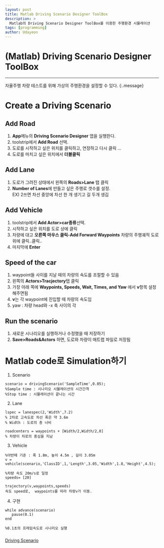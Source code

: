 ```yaml
---
layout: post
title: Matlab Driving Scenario Designer ToolBox
description: >
  Matlab의 Driving Scenario Designer ToolBox를 이용한 주행환경 시뮬레이션
tags: [programming]
author: Udayeon
---
```

# (Matlab) Driving Scenario Designer ToolBox
* * *
자율주행 차량 테스트를 위해 가상의 주행환경을 설정할 수 있다.
{:.message}

# Create a Driving Scenario
## Add Road
1. **App**메뉴의 **Driving Scenario Designer** 앱을 실행한다.
2. toolstrip에서 **Add Road** 선택.
3. 도로를 시작하고 싶은 위치를 클릭하고, 연장하고 다시 클릭 ...
4. 도로를 마치고 싶은 위치에서 **더블클릭**

## Add Lane
1. 도로가 그려진 상태에서 왼쪽의 **Roads>Lane** 탭 클릭
2. **Number of Lanes**에 만들고 싶은 주행로 갯수를 설정.   
EX) 2쓰면 차선 중앙에 차선 한 개 생기고 길 두개 생김

## Add Vehicle
1. toolstrip에서 **Add Actor>car종류**선택.
2. 시작하고 싶은 위치를 도로 상에 클릭
3. 차량에 대고 **오른쪽 마우스 클릭-Add Forward Waypoints** 차량의 주행궤적 도로 위에 클릭..클릭..
4. 마지막에 **Enter**

## Speed of the car
1. waypoint들 사이를 지날 때의 차량의 속도를 조절할 수 있음
2. 왼쪽의 **Actors>Tracjectory**탭 클릭
3. 가장 아래 쪽에 **Waypoints, Speeds, Wait, Times, and Yaw** 에서 **v**항목 설정해주면됨
5. **v**는 각 waypoint에 진입할 때 차량의 속도임
6. yaw : 차량 head와 -x 축 사이의 각

## Run the scenario
1. 새로운 시나리오를 실행하거나 수정했을 때 저장하기
2. **Save>Roads&Actors** 하면, 도로와 차량이 매트랩 파일로 저장됨

# Matlab code로 Simulation하기

1. Scenario
```
scenario = drivingScenario('SampleTime',0.05);   
%Sample time : 시나리오 시뮬레이션의 시간간격   
%Stop time : 시뮬레이션이 끝나는 시간   
```

2. Lane
```
lspec = lanespec(2,'Width',7.2)
% 2차로 고속도로 차선 폭은 약 3.6m
% Width : 도로의 총 너비

roadcenters = waypoints + [Width/2,Width/2,0]
% 차량이 차로의 중심을 지남   
```

3. Vehicle
```
%아반떼 기준 : 폭 1.8m, 높이 4.5m , 길이 3.05m
v = vehicle(scenario,'ClassID',1,'Length',3.05,'Width',1.8,'Height',4.5);

%차량 속도 20m/s로 일정
speeds= [20]

trajectory(v,waypoints,speeds)
속도 speed로,  waypoints를 따라 차량v가 이동.
```
4. 구현
```
while advance(scenario)
   pause(0.1)
end

%0.1초의 프레임속도로 시나리오 실행
```




#####
[Driving Scenario](https://kr.mathworks.com/help//driving/ref/drivingscenario.html)
